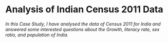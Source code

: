 # Analysis of Indian Census 2011 Data
###### In this Case Study, I have analysed the data of Census 2011 for India and answered some interested questions about the Growth, literacy rate, sex ratio, and population of India.
